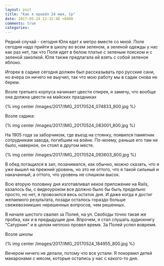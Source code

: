 ```yaml
---
layout: post
title: "Как я провёл 24 мая, Ср"
date: 2017-05-24 12:32:48 +0400
comments: true
categories: 
---
```

Редкий случай - сегодня Юля едет к метро вместе со мной. Поле сегодня надо прийти в школу во всем зеленом, а зеленой одежды у нас как раз нет, так что Поля идет в белом платье с зеленым пояском и с зеленой заколкой. Юля также предлагала ей взять с собой зеленое яблоко.

Игорек в садике сегодня должен был рассказывать про русские сани, но вчера он ничего не выучил, так что мою работу мы в садик снова не берем.

Возле третьего корпуса начинает цвести спирея, я замечу, что вообще она должна цвести на майских праздниках

{% img center /images/2017/IMG_20170524_074833_800.jpg %}

Возле садика:

{% img center /images/2017/IMG_20170524_083001_800.jpg %}

На 1905 года за заборчиком, где въезд на стоянку, появился памятник сотрудникам завода, погибшим на войне. По-моему, раньше его там не было, наверное, он стоял в другом месте.

{% img center /images/2017/IMG_20170524_093603_800.jpg %}

В обед потащился в зал, позанимался, как обычно, можно сказать, что я уже вышел на прежний уровень, но это не оттого, что я такой сильный и накачанный, а оттого, что уровень не слишком высок.

Всю вторую половину дня изготавливал некое приложение на Rails, казалось бы, с видеоуроком все должно было бы быть предельно просто, но нет, я провозился весь остаток дня. И даже когда я достиг желаемого результата, позади осталось гораздо больше свежевозникших нерешенных вопросов, чем решенных.

В начале шестого свалил за Полей, на ул. Свободы точно такая же пробка, как и в предыдущие дни. Впрочем, я стал слушать аудиокнигу "Сатурнин" и в целом неплохо провел время. За Полей успел вовремя.

Возле школы

{% img center /images/2017/IMG_20170524_184955_800.jpg %}

Вечером ничего не делали, потому что все устали. Я покормил детей макаронами с мясом, которые остались у нас с какого-то дня.


